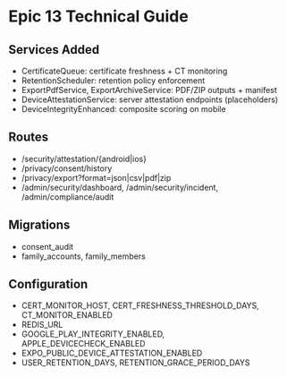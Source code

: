# Epic 13 Technical Guide

## Services Added
- CertificateQueue: certificate freshness + CT monitoring
- RetentionScheduler: retention policy enforcement
- ExportPdfService, ExportArchiveService: PDF/ZIP outputs + manifest
- DeviceAttestationService: server attestation endpoints (placeholders)
- DeviceIntegrityEnhanced: composite scoring on mobile

## Routes
- /security/attestation/{android|ios}
- /privacy/consent/history
- /privacy/export?format=json|csv|pdf|zip
- /admin/security/dashboard, /admin/security/incident, /admin/compliance/audit

## Migrations
- consent_audit
- family_accounts, family_members

## Configuration
- CERT_MONITOR_HOST, CERT_FRESHNESS_THRESHOLD_DAYS, CT_MONITOR_ENABLED
- REDIS_URL
- GOOGLE_PLAY_INTEGRITY_ENABLED, APPLE_DEVICECHECK_ENABLED
- EXPO_PUBLIC_DEVICE_ATTESTATION_ENABLED
- USER_RETENTION_DAYS, RETENTION_GRACE_PERIOD_DAYS

